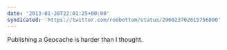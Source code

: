 ```yaml
---
date: '2013-01-28T22:01:25+00:00'
syndicated: 'https://twitter.com/roobottom/status/296023702615756800'
---
```

Publishing a Geocache is harder than I thought.
